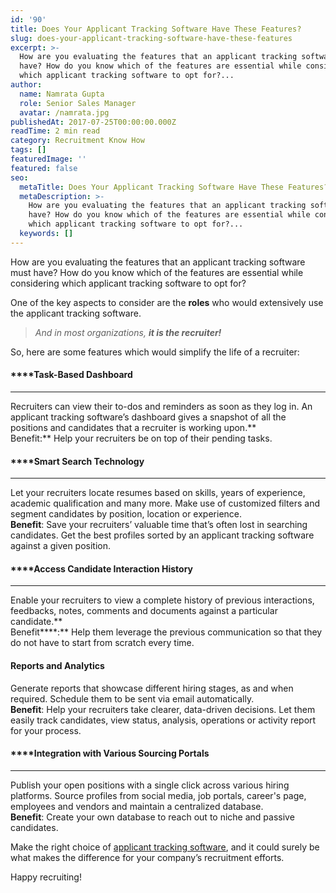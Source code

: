 ```yaml
---
id: '90'
title: Does Your Applicant Tracking Software Have These Features?
slug: does-your-applicant-tracking-software-have-these-features
excerpt: >-
  How are you evaluating the features that an applicant tracking software must
  have? How do you know which of the features are essential while considering
  which applicant tracking software to opt for?...
author:
  name: Namrata Gupta
  role: Senior Sales Manager
  avatar: /namrata.jpg
publishedAt: 2017-07-25T00:00:00.000Z
readTime: 2 min read
category: Recruitment Know How
tags: []
featuredImage: ''
featured: false
seo:
  metaTitle: Does Your Applicant Tracking Software Have These Features?
  metaDescription: >-
    How are you evaluating the features that an applicant tracking software must
    have? How do you know which of the features are essential while considering
    which applicant tracking software to opt for?...
  keywords: []
---
```


How are you evaluating the features that an applicant tracking software must have? How do you know which of the features are essential while considering which applicant tracking software to opt for?

One of the key aspects to consider are the **roles** who would extensively use the applicant tracking software.

> _And in most organizations, **it is the recruiter!**_

<!--more-->So, here are some features which would simplify the life of a recruiter:

#### ****Task-Based Dashboard  
****

Recruiters can view their to-dos and reminders as soon as they log in. An applicant tracking software’s dashboard gives a snapshot of all the positions and candidates that a recruiter is working upon.**  
Benefit:** Help your recruiters be on top of their pending tasks.

#### ****Smart Search Technology  
****

Let your recruiters locate resumes based on skills, years of experience, academic qualification and many more. Make use of customized filters and segment candidates by position, location or experience.  
**Benefit**: Save your recruiters’ valuable time that’s often lost in searching candidates. Get the best profiles sorted by an applicant tracking software against a given position.

#### ****Access Candidate Interaction History  
****

Enable your recruiters to view a complete history of previous interactions, feedbacks, notes, comments and documents against a particular candidate.**  
Benefit****:** Help them leverage the previous communication so that they do not have to start from scratch every time.

#### ****Reports and Analytics****

Generate reports that showcase different hiring stages, as and when required. Schedule them to be sent via email automatically.  
**Benefit**: Help your recruiters take clearer, data-driven decisions. Let them easily track candidates, view status, analysis, operations or activity report for your process.

#### ****Integration with Various Sourcing Portals  
****

Publish your open positions with a single click across various hiring platforms. Source profiles from social media, job portals, career's page, employees and vendors and maintain a centralized database.  
**Benefit**: Create your own database to reach out to niche and passive candidates.

Make the right choice of [applicant tracking software](https://www.thetalentpool.ai/applicant-tracking-software/), and it could surely be what makes the difference for your company’s recruitment efforts.

Happy recruiting!
